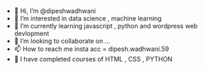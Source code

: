 - 👋 Hi, I’m @dipeshwadhwani
- 👀 I’m interested in data science , machine learning
- 🌱 I’m currently learning javascript , python and wordpress web devlopment
- 💞️ I’m looking to collaborate on ...
- 📫 How to reach me insta acc = dipesh.wadhwani.59
- 📘 I have completed courses of HTML , CSS , PYTHON 

<!---
dipeshwadhwani/dipeshwadhwani is a ✨ special ✨ repository because its `README.md` (this file) appears on your GitHub profile.
You can click the Preview link to take a look at your changes.
--->
